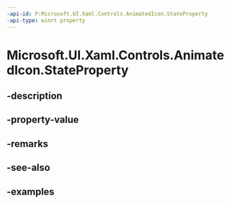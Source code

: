 ```yaml
---
-api-id: P:Microsoft.UI.Xaml.Controls.AnimatedIcon.StateProperty
-api-type: winrt property
---
```


# Microsoft.UI.Xaml.Controls.AnimatedIcon.StateProperty

<!--
public static Windows.UI.Xaml.DependencyProperty StateProperty { get; }
-->


## -description

## -property-value

## -remarks

## -see-also

## -examples


